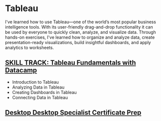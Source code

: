 # Tableau

I've learned how to use Tableau—one of the world’s most popular business intelligence tools. 
With its user-friendly drag-and-drop functionality it can be used by everyone to quickly clean, analyze, and visualize data.
Through hands-on exercises, I've learned how to organize and analyze data, create presentation-ready visualizations, build insightful dashboards, and apply analytics to worksheets. 

## [SKILL TRACK: Tableau Fundamentals with Datacamp](https://github.com/minji-mia/Tableau/tree/main/Datacamp)

- Introduction to Tableau
- Analyzing Data in Tableau
- Creating Dashboards in Tableau
- Connecting Data in Tableau

## [Desktop Desktop Specialist Certificate Prep](https://github.com/minji-mia/Tableau/tree/main/Desktop%20Specialist%20Certificate%20Prep)
